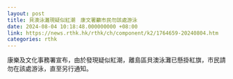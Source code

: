 ```yaml
---
layout: post
title: 貝澳泳灘現疑似紅潮　康文署籲市民勿該處游泳
date: 2024-08-04 10:18:48.000000000 +08:00
link: https://news.rthk.hk/rthk/ch/component/k2/1764659-20240804.htm
categories: rthk
---
```


康樂及文化事務署宣布，由於發現疑似紅潮，離島區貝澳泳灘已懸掛紅旗，市民請勿在該處游泳，直至另行通知。
